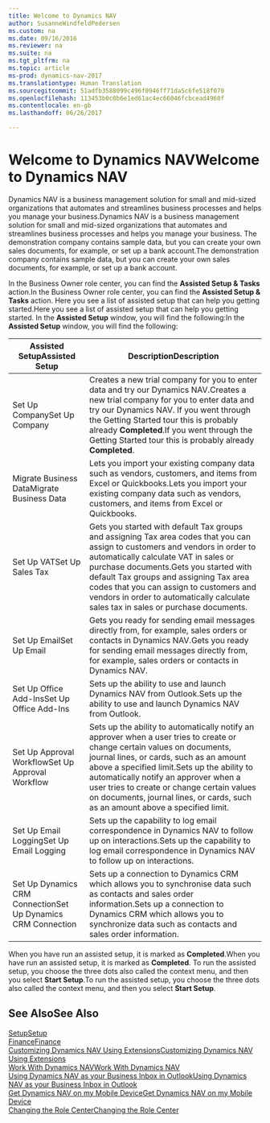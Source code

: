 ```yaml
---
title: Welcome to Dynamics NAV
author: SusanneWindfeldPedersen
ms.custom: na
ms.date: 09/16/2016
ms.reviewer: na
ms.suite: na
ms.tgt_pltfrm: na
ms.topic: article
ms-prod: dynamics-nav-2017
ms.translationtype: Human Translation
ms.sourcegitcommit: 51adfb3588099c496f0946ff71da5c6fe518f070
ms.openlocfilehash: 113453b0c0b6e1ed61ac4ec66046fcbcead4960f
ms.contentlocale: en-gb
ms.lasthandoff: 06/26/2017

---
```


# <a name="welcome-to-dynamics-nav"></a><span data-ttu-id="2062c-102">Welcome to Dynamics NAV</span><span class="sxs-lookup"><span data-stu-id="2062c-102">Welcome to Dynamics NAV</span></span>

<span data-ttu-id="2062c-103">Dynamics NAV is a business management solution for small and mid-sized organizations that automates and streamlines business processes and helps you manage your business.</span><span class="sxs-lookup"><span data-stu-id="2062c-103">Dynamics NAV is a business management solution for small and mid-sized organizations that automates and streamlines business processes and helps you manage your business.</span></span> <span data-ttu-id="2062c-104">The demonstration company contains sample data, but you can create your own sales documents, for example, or set up a bank account.</span><span class="sxs-lookup"><span data-stu-id="2062c-104">The demonstration company contains sample data, but you can create your own sales documents, for example, or set up a bank account.</span></span>  

<span data-ttu-id="2062c-105">In the Business Owner role center, you can find the **Assisted Setup & Tasks** action.</span><span class="sxs-lookup"><span data-stu-id="2062c-105">In the Business Owner role center, you can find the **Assisted Setup & Tasks** action.</span></span> <span data-ttu-id="2062c-106">Here you see a list of assisted setup that can help you getting started.</span><span class="sxs-lookup"><span data-stu-id="2062c-106">Here you see a list of assisted setup that can help you getting started.</span></span> <span data-ttu-id="2062c-107">In the **Assisted Setup** window, you will find the following:</span><span class="sxs-lookup"><span data-stu-id="2062c-107">In the **Assisted Setup** window, you will find the following:</span></span>

|<span data-ttu-id="2062c-108">Assisted Setup</span><span class="sxs-lookup"><span data-stu-id="2062c-108">Assisted Setup</span></span>           |<span data-ttu-id="2062c-109">Description</span><span class="sxs-lookup"><span data-stu-id="2062c-109">Description</span></span>                                                                                      |
|-------------------------|-------------------------------------------------------------------------------------------------|
|<span data-ttu-id="2062c-110">Set Up Company</span><span class="sxs-lookup"><span data-stu-id="2062c-110">Set Up Company</span></span>           |<span data-ttu-id="2062c-111">Creates a new trial company for you to enter data and try our Dynamics NAV.</span><span class="sxs-lookup"><span data-stu-id="2062c-111">Creates a new trial company for you to enter data and try our Dynamics NAV.</span></span> <span data-ttu-id="2062c-112">If you went through the Getting Started tour this is probably already **Completed**.</span><span class="sxs-lookup"><span data-stu-id="2062c-112">If you went through the Getting Started tour this is probably already **Completed**.</span></span> |
|<span data-ttu-id="2062c-113">Migrate Business Data</span><span class="sxs-lookup"><span data-stu-id="2062c-113">Migrate Business Data</span></span>    |<span data-ttu-id="2062c-114">Lets you import your existing company data such as vendors, customers, and items from Excel or Quickbooks.</span><span class="sxs-lookup"><span data-stu-id="2062c-114">Lets you import your existing company data such as vendors, customers, and items from Excel or Quickbooks.</span></span>|
|<span data-ttu-id="2062c-115">Set Up VAT</span><span class="sxs-lookup"><span data-stu-id="2062c-115">Set Up Sales Tax</span></span>         |<span data-ttu-id="2062c-116">Gets you started with default Tax groups and assigning Tax area codes that you can assign to customers and vendors in order to automatically calculate VAT in sales or purchase documents.</span><span class="sxs-lookup"><span data-stu-id="2062c-116">Gets you started with default Tax groups and assigning Tax area codes that you can assign to customers and vendors in order to automatically calculate sales tax in sales or purchase documents.</span></span>|
|<span data-ttu-id="2062c-117">Set Up Email</span><span class="sxs-lookup"><span data-stu-id="2062c-117">Set Up Email</span></span>             |<span data-ttu-id="2062c-118">Gets you ready for sending email messages directly from, for example, sales orders or contacts in Dynamics NAV.</span><span class="sxs-lookup"><span data-stu-id="2062c-118">Gets you ready for sending email messages directly from, for example, sales orders or contacts in Dynamics NAV.</span></span>|
|<span data-ttu-id="2062c-119">Set Up Office Add-Ins</span><span class="sxs-lookup"><span data-stu-id="2062c-119">Set Up Office Add-Ins</span></span>    |<span data-ttu-id="2062c-120">Sets up the ability to use and launch Dynamics NAV from Outlook.</span><span class="sxs-lookup"><span data-stu-id="2062c-120">Sets up the ability to use and launch Dynamics NAV from Outlook.</span></span>|
|<span data-ttu-id="2062c-121">Set Up Approval Workflow</span><span class="sxs-lookup"><span data-stu-id="2062c-121">Set Up Approval Workflow</span></span>|<span data-ttu-id="2062c-122">Sets up the ability to automatically notify an approver when a user tries to create or change certain values on documents, journal lines, or cards, such as an amount above a specified limit.</span><span class="sxs-lookup"><span data-stu-id="2062c-122">Sets up the ability to automatically notify an approver when a user tries to create or change certain values on documents, journal lines, or cards, such as an amount above a specified limit.</span></span>|
|<span data-ttu-id="2062c-123">Set Up Email Logging</span><span class="sxs-lookup"><span data-stu-id="2062c-123">Set Up Email Logging</span></span>     |<span data-ttu-id="2062c-124">Sets up the capability to log email correspondence in Dynamics NAV to follow up on interactions.</span><span class="sxs-lookup"><span data-stu-id="2062c-124">Sets up the capability to log email correspondence in Dynamics NAV to follow up on interactions.</span></span>|
|<span data-ttu-id="2062c-125">Set Up Dynamics CRM Connection</span><span class="sxs-lookup"><span data-stu-id="2062c-125">Set Up Dynamics CRM Connection</span></span>|<span data-ttu-id="2062c-126">Sets up a connection to Dynamics CRM which allows you to synchronise data such as contacts and sales order information.</span><span class="sxs-lookup"><span data-stu-id="2062c-126">Sets up a connection to Dynamics CRM which allows you to synchronize data such as contacts and sales order information.</span></span>|

<span data-ttu-id="2062c-127">When you have run an assisted setup, it is marked as **Completed**.</span><span class="sxs-lookup"><span data-stu-id="2062c-127">When you have run an assisted setup, it is marked as **Completed**.</span></span> <span data-ttu-id="2062c-128">To run the assisted setup, you choose the three dots also called the context menu, and then you select **Start Setup**.</span><span class="sxs-lookup"><span data-stu-id="2062c-128">To run the assisted setup, you choose the three dots also called the context menu, and then you select **Start Setup**.</span></span>


## <a name="see-also"></a><span data-ttu-id="2062c-129">See Also</span><span class="sxs-lookup"><span data-stu-id="2062c-129">See Also</span></span>
[<span data-ttu-id="2062c-130">Setup</span><span class="sxs-lookup"><span data-stu-id="2062c-130">Setup</span></span>](setup.md)  
[<span data-ttu-id="2062c-131">Finance</span><span class="sxs-lookup"><span data-stu-id="2062c-131">Finance</span></span>](finance-setup.md)  
[<span data-ttu-id="2062c-132">Customizing Dynamics NAV Using Extensions</span><span class="sxs-lookup"><span data-stu-id="2062c-132">Customizing Dynamics NAV Using Extensions</span></span>](ui-extensions.md)  
[<span data-ttu-id="2062c-133">Work With Dynamics NAV</span><span class="sxs-lookup"><span data-stu-id="2062c-133">Work With Dynamics NAV</span></span>](ui-work-product.md)  
[<span data-ttu-id="2062c-134">Using Dynamics NAV as your Business Inbox in Outlook</span><span class="sxs-lookup"><span data-stu-id="2062c-134">Using Dynamics NAV as your Business Inbox in Outlook</span></span>](across-outlook.md)  
[<span data-ttu-id="2062c-135">Get Dynamics NAV on my Mobile Device</span><span class="sxs-lookup"><span data-stu-id="2062c-135">Get Dynamics NAV on my Mobile Device</span></span>](install-mobile-app.md)  
[<span data-ttu-id="2062c-136">Changing the Role Center</span><span class="sxs-lookup"><span data-stu-id="2062c-136">Changing the Role Center</span></span>](ui-change-role.md)  


